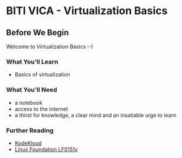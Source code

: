 # BITI VICA - Virtualization Basics

## Before We Begin

Welcome to Virtualization Basics :-)

### What You’ll Learn

- Basics of virtualization

### What You'll Need

- a notebook
- access to the internet
- a thirst for knowledge, a clear mind and an insatiable urge to learn

### Further Reading

- [KodeKloud](https://kodekloud.com/)
- [Linux Foundation LFS151x](https://training.linuxfoundation.org/training/introduction-to-cloud-infrastructure-technologies/)
